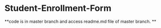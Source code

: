 # Student-Enrollment-Form
**code is in master branch and access readme.md file of master branch.
**
